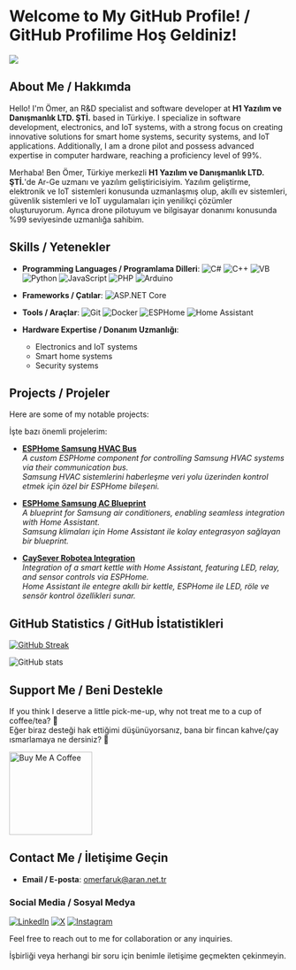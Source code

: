 # Welcome to My GitHub Profile! / GitHub Profilime Hoş Geldiniz!

![](https://komarev.com/ghpvc/?username=omerfaruk-aran&color=fb4362)

## About Me / Hakkımda

Hello! I'm Ömer, an R&D specialist and software developer at **H1 Yazılım ve Danışmanlık LTD. ŞTİ.** based in Türkiye. I specialize in software development, electronics, and IoT systems, with a strong focus on creating innovative solutions for smart home systems, security systems, and IoT applications. Additionally, I am a drone pilot and possess advanced expertise in computer hardware, reaching a proficiency level of 99%.

Merhaba! Ben Ömer, Türkiye merkezli **H1 Yazılım ve Danışmanlık LTD. ŞTİ.**'de Ar-Ge uzmanı ve yazılım geliştiricisiyim. Yazılım geliştirme, elektronik ve IoT sistemleri konusunda uzmanlaşmış olup, akıllı ev sistemleri, güvenlik sistemleri ve IoT uygulamaları için yenilikçi çözümler oluşturuyorum. Ayrıca drone pilotuyum ve bilgisayar donanımı konusunda %99 seviyesinde uzmanlığa sahibim.

## Skills / Yetenekler

- **Programming Languages / Programlama Dilleri**: 
  ![C#](https://img.shields.io/badge/-C%23-239120?logo=c-sharp&logoColor=white) 
  ![C++](https://img.shields.io/badge/-C%2B%2B-00599C?logo=c%2B%2B&logoColor=white) 
  ![VB](https://img.shields.io/badge/-Visual_Basic-5C2D91?logo=dotnet&logoColor=white)
  ![Python](https://img.shields.io/badge/-Python-3776AB?logo=python&logoColor=white) 
  ![JavaScript](https://img.shields.io/badge/-JavaScript-F7DF1E?logo=javascript&logoColor=black)
  ![PHP](https://img.shields.io/badge/-PHP-777BB4?logo=php&logoColor=white)
  ![Arduino](https://img.shields.io/badge/-Arduino-00979D?logo=arduino&logoColor=white)

- **Frameworks / Çatılar**:
  ![ASP.NET Core](https://img.shields.io/badge/-ASP.NET_Core-512BD4?logo=dotnet&logoColor=white)

- **Tools / Araçlar**:
  ![Git](https://img.shields.io/badge/-Git-F05032?logo=git&logoColor=white)
  ![Docker](https://img.shields.io/badge/-Docker-2496ED?logo=docker&logoColor=white)
  ![ESPHome](https://img.shields.io/badge/-ESPHome-000000?logo=esphome&logoColor=white)
  ![Home Assistant](https://img.shields.io/badge/-Home_Assistant-41BDF5?logo=home-assistant&logoColor=white)

- **Hardware Expertise / Donanım Uzmanlığı**:
  - Electronics and IoT systems
  - Smart home systems
  - Security systems

## Projects / Projeler

Here are some of my notable projects:

İşte bazı önemli projelerim:

- [**ESPHome Samsung HVAC Bus**](https://github.com/omerfaruk-aran/esphome_samsung_hvac_bus)  
  *A custom ESPHome component for controlling Samsung HVAC systems via their communication bus.*  
  *Samsung HVAC sistemlerini haberleşme veri yolu üzerinden kontrol etmek için özel bir ESPHome bileşeni.*

- [**ESPHome Samsung AC Blueprint**](https://github.com/omerfaruk-aran/esphome_samsung_ac_blueprint)  
  *A blueprint for Samsung air conditioners, enabling seamless integration with Home Assistant.*  
  *Samsung klimaları için Home Assistant ile kolay entegrasyon sağlayan bir blueprint.*

- [**CaySever Robotea Integration**](https://github.com/omerfaruk-aran/caysever_robotea)  
  *Integration of a smart kettle with Home Assistant, featuring LED, relay, and sensor controls via ESPHome.*  
  *Home Assistant ile entegre akıllı bir kettle, ESPHome ile LED, röle ve sensör kontrol özellikleri sunar.*

## GitHub Statistics / GitHub İstatistikleri

[![GitHub Streak](https://github-readme-streak-stats.herokuapp.com?user=omerfaruk-aran&theme=dark&ring=fb4362&fire=fb4362&currStreakNum=fb4362&currStreakLabel=fb4362&hide_border=true)](https://git.io/streak-stats)

![GitHub stats](https://github-readme-stats.vercel.app/api?username=omerfaruk-aran&hide_border=true&show_icons=true&include_all_commits=true&bg_color=151515&title_color=fb4362&icon_color=fb4362&text_bold=false&text_color=9e9e9e)

## Support Me / Beni Destekle

If you think I deserve a little pick-me-up, why not treat me to a cup of coffee/tea? 🥺  
Eğer biraz desteği hak ettiğimi düşünüyorsanız, bana bir fincan kahve/çay ısmarlamaya ne dersiniz? 🥺

<a href="https://www.buymeacoffee.com/teknoaran" target="_blank"><img src="https://cdn.buymeacoffee.com/buttons/v2/default-red.png" alt="Buy Me A Coffee" width="150" ></a>

## Contact Me / İletişime Geçin

- **Email / E-posta**: [omerfaruk@aran.net.tr](mailto:omerfaruk@aran.net.tr)

### Social Media / Sosyal Medya

[![LinkedIn](https://img.shields.io/badge/-LinkedIn-0077B5?logo=linkedin&logoColor=white&style=flat)](https://www.linkedin.com/in/omerfarukaran)
[![X](https://img.shields.io/badge/-X-1DA1F2?logo=x&logoColor=white&style=flat)](https://twitter.com/teknoaran)
[![Instagram](https://img.shields.io/badge/-Instagram-E4405F?logo=instagram&logoColor=white&style=flat)](https://instagram.com/teknoaran)

Feel free to reach out to me for collaboration or any inquiries.

İşbirliği veya herhangi bir soru için benimle iletişime geçmekten çekinmeyin.
